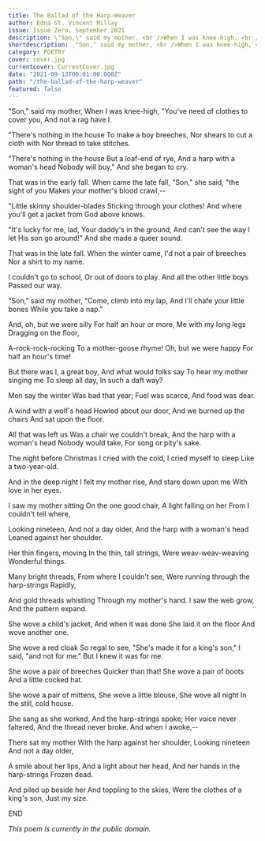 ```yaml
---   
title: The Ballad of the Harp-Weaver
author: Edna St. Vincent Millay
issue: Issue Zero, September 2021
description: \"Son,\" said my mother, <br />When I was knee-high, <br />\"You've need of clothes to cover you, <br />And not a rag have I. <br /> <a href="https://www.havenquarterly.com/the-ballad-of-the-harp-weaver">
shortdescription: _"Son," said my mother, <br />When I was knee-high, <br />"You've need of clothes to cover you, <br />And not a rag have I. <br /> <a href="https://www.havenquarterly.com/the-ballad-of-the-harp-weaver">
category: POETRY
cover: cover.jpg
currentcover: CurrentCover.jpg
date: "2021-09-13T00:01:00.000Z"
path: "/the-ballad-of-the-harp-weaver"
featured: false
---
```


"Son," said my mother,
When I was knee-high,
"You've need of clothes to cover you,
And not a rag have I.

"There's nothing in the house
To make a boy breeches,
Nor shears to cut a cloth with
Nor thread to take stitches.

"There's nothing in the house
But a loaf-end of rye,
And a harp with a woman's head
Nobody will buy,"
And she began to cry.

That was in the early fall.
When came the late fall,
"Son," she said, "the sight of you
Makes your mother's blood crawl,--

"Little skinny shoulder-blades
Sticking through your clothes!
And where you'll get a jacket from
God above knows.

"It's lucky for me, lad,
Your daddy's in the ground,
And can't see the way I let
His son go around!"
And she made a queer sound.

That was in the late fall.
When the winter came,
I'd not a pair of breeches
Nor a shirt to my name.

I couldn't go to school,
Or out of doors to play.
And all the other little boys
Passed our way.

"Son," said my mother,
"Come, climb into my lap,
And I'll chafe your little bones
While you take a nap."

And, oh, but we were silly
For half an hour or more,
Me with my long legs
Dragging on the floor,

A-rock-rock-rocking
To a mother-goose rhyme!
Oh, but we were happy
For half an hour's time!

But there was I, a great boy,
And what would folks say
To hear my mother singing me
To sleep all day,
In such a daft way?

Men say the winter
Was bad that year;
Fuel was scarce,
And food was dear.

A wind with a wolf's head
Howled about our door,
And we burned up the chairs
And sat upon the floor.

All that was left us
Was a chair we couldn't break,
And the harp with a woman's head
Nobody would take,
For song or pity's sake.

The night before Christmas
I cried with the cold,
I cried myself to sleep
Like a two-year-old.

And in the deep night
I felt my mother rise,
And stare down upon me
With love in her eyes.

I saw my mother sitting
On the one good chair,
A light falling on her
From I couldn't tell where,

Looking nineteen,
And not a day older,
And the harp with a woman's head
Leaned against her shoulder.

Her thin fingers, moving
In the thin, tall strings,
Were weav-weav-weaving
Wonderful things.

Many bright threads,
From where I couldn't see,
Were running through the harp-strings
Rapidly,

And gold threads whistling
Through my mother's hand.
I saw the web grow,
And the pattern expand.

She wove a child's jacket,
And when it was done
She laid it on the floor
And wove another one.

She wove a red cloak
So regal to see,
"She's made it for a king's son,"
I said, "and not for me."
But I knew it was for me.

She wove a pair of breeches
Quicker than that!
She wove a pair of boots
And a little cocked hat.

She wove a pair of mittens,
She wove a little blouse,
She wove all night
In the still, cold house.

She sang as she worked,
And the harp-strings spoke;
Her voice never faltered,
And the thread never broke.
And when I awoke,--

There sat my mother
With the harp against her shoulder,
Looking nineteen
And not a day older,

A smile about her lips,
And a light about her head,
And her hands in the harp-strings
Frozen dead.

And piled up beside her
And toppling to the skies,
Were the clothes of a king's son,
Just my size.

END

*This poem is currently in the public domain.*